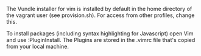 The Vundle installer for vim is installed by default in the home directory of the vagrant user (see provision.sh). For access from other profiles, change this.

To install packages (including syntax highlighting for Javascript) open Vim and use :PluginInstall. The Plugins are stored in the .vimrc file that's copied from your local machine.

